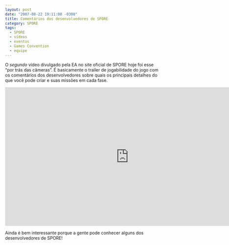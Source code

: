 ```yaml
---
layout: post
date: "2007-08-22 19:11:00 -0300"
title: Comentários dos desenvolvedores de SPORE
category: SPORE
tags:
  - SPORE
  - vídeos
  - eventos
  - Games Convention
  - equipe
---
```


O _segundo_ vídeo divulgado pela EA no site oficial de SPORE hoje foi esse “por trás das câmeras”. É basicamente o trailer de jogabilidade do jogo com os comentários dos desenvolvedores sobre quais os principais detalhes do que você pode criar e suas missões em cada fase.

<iframe width="806" height="453" src="https://www.youtube.com/embed/mSDAl4hrgZ8" frameborder="0" allow="accelerometer; autoplay; encrypted-media; gyroscope; picture-in-picture" allowfullscreen></iframe>

Ainda é bem interessante porque a gente pode conhecer alguns dos desenvolvedores de SPORE!
